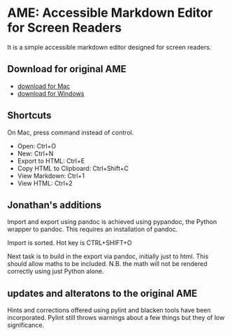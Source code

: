 # AME: Accessible Markdown Editor for Screen Readers
It is a simple accessible markdown editor designed for screen readers.

## Download for original AME
* [download for Mac](https://github.com/chigkim/AME/releases/download/v0.1.0/AME-v0.1.0-Mac.zip)
* [download for Windows](https://github.com/chigkim/AME/releases/download/v0.1.0/AME-v0.1.0-Win.zip)

## Shortcuts
On Mac, press command instead of control.

* Open: Ctrl+O
* New: Ctrl+N
* Export to HTML: Ctrl+E
* Copy HTML to Clipboard: Ctrl+Shift+C
* View Markdown: Ctrl+1
* View HTML: Ctrl+2


## Jonathan's additions

Import and export using pandoc is achieved using pypandoc, the Python wrapper to pandoc. This requires an installation of pandoc.

Import is sorted. Hot key is CTRL+SHIFT+O

Next task is to build in the export via pandoc, initially just to html. This should allow maths to be included. N.B. the math will not be rendered correctly using just Python alone.



## updates and alteratons to the original AME

Hints and corrections offered using pylint and blacken tools have been incorporated. Pylint still throws warnings about a few things but they of low significance.

